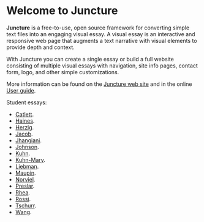 # Welcome to Juncture

 **Juncture** is a free-to-use, open source framework for converting simple text files into an engaging visual essay. A visual essay is an interactive and responsive web page that augments a text narrative with visual elements to provide depth and context.

With Juncture you can create a single essay or build a full website consisting of multiple visual essays with navigation, site info pages, contact form, logo, and other simple customizations.

More information can be found on the [Juncture web site](https://juncture-digital.org) and in the online [User guide](https://github.com/JSTOR-Labs/juncture/wiki).

Student essays:
* [Catlett](catlett).
* [Haines](haines).
* [Herzig](herzig).
* [Jacob](jacob).
* [Jhangiani](jhangiani).
* [Johnson](johnson).
* [Kuhn](Kuhn).
* [Kuhn-Mary](kuhn-mary).
* [Liebman](liebman).
* [Maupin](maupin).
* [Norviel](norviel).
* [Preslar](preslar).
* [Rhea](rhea).
* [Rossi](rossi).
* [Tschurr](tschurr).
* [Wang](wang).
